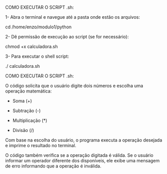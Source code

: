  COMO EXECUTAR O SCRIPT .sh:
 
 1- Abra o terminal e navegue até a pasta onde estão os arquivos: 

cd /home/enzo/modulo1/python
 
2-  Dê permissão de execução ao script (se for necessário):

chmod +x calculadora.sh
 
 3- Para executar o shell script:
 
 ./ calculadora.sh



COMO EXECUTAR O SCRIPT .sh:
 
 O código solicita que o usuário digite dois números e escolha uma operação matemática:
 
- Soma (+)
  
- Subtração (-)
 
- Multiplicação (*)
  
- Divisão (/)

Com base na escolha do usuário, o programa executa a operação desejada e imprime o resultado no terminal.

O código também verifica se a operação digitada é válida. Se o usuário informar um operador diferente dos disponíveis, ele exibe uma mensagem de erro informando que a operação é inválida.

